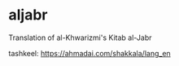 # aljabr
Translation of al-Khwarizmi's Kitab al-Jabr


tashkeel:  https://ahmadai.com/shakkala/lang_en
